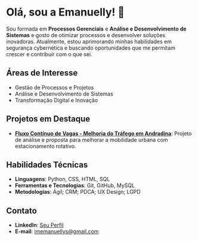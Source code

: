 # Olá, sou a Emanuelly! 👋

Sou formada em **Processos Gerenciais** e **Análise e Desenvolvimento de Sistemas** e gosto de otimizar processos e desenvolver soluções inovadoras. Atualmente, estou aprimorando minhas habilidades em segurança cybernética e buscando oportunidades que me permitam crescer e contribuir com o que sei.

## Áreas de Interesse
- Gestão de Processos e Projetos
- Análise e Desenvolvimento de Sistemas
- Transformação Digital e Inovação

## Projetos em Destaque
- **[Fluxo Contínuo de Vagas - Melhoria do Tráfego em Andradina](https://github.com/emanuellys/Fluxo-cont-nuo-de-vagas)**: Projeto de análise e proposta para melhorar a mobilidade urbana com estacionamento rotativo.

## Habilidades Técnicas
- **Linguagens**: Python, CSS, HTML, SQL
- **Ferramentas e Tecnologias**: Git, GitHub, MySQL
- **Metodologias**: Ágil; CRM; PDCA; UX Design; LGPD

## Contato
- **LinkedIn**: [Seu Perfil](https://www.linkedin.com/in/emanuelly-santanna-9b846122a/)
- **E-mail**: imemanuellys@gmail.com
